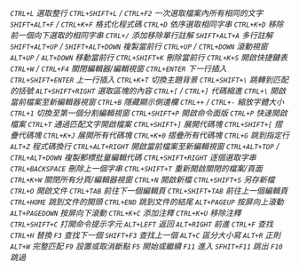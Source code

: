 *`CTRL+L` 選取整行*
*`CTRL+SHIFT+L` / `CTRL+F2` 一次選取檔案內所有相同的文字*
*`SHIFT+ALT+F` / `CTRL+K+F` 格式化程式碼*
*`CTRL+D` 依序選取相同字串*
*`CTRL+K+D` 移除前一個向下選取的相同字串*
*`CTRL+/` 添加移除單行註解*
*`SHIFT+ALT+A` 多行註解*
*`SHIFT+ALT+UP` / `SHIFT+ALT+DOWN` 複製當前行*
*`CTRL+UP` / `CTRL+DOWN` 滾動視窗*
*`ALT+UP` / `ALT+DOWN` 移動當前行*
*`CTRL+SHIFT+K` 刪除當前行*
*`CTRL+K+S` 開啟快捷鍵表*
*`CTRL+W` / `CTRL+F4` 關閉編輯器/編輯視窗*
*`CTRL+ENTER` 下一行插入*
*`CTRL+SHIFT+ENTER` 上一行插入*
*`CTRL+K+T` 切換主題背景*
*`CTRL+SHIFT+\` 跳轉到匹配的括號*
*`ALT+SHIFT+RIGHT` 選取區塊的內容*
*`CTRL+[` / `CTRL+]` 代碼縮進*
*`CTRL+\` 開啟當前檔案至新編輯器視窗*
*`CTRL+B` 隱藏顯示側邊欄*
*`CTRL++` / `CTRL+-` 縮放字體大小*
*`CTRL+1` 切換至第一個分割編輯視窗*
*`CTRL+SHIFT+P` 開啟命令面版*
*`CTRL+P` 快速開啟檔案*
*`CTRL+T` 通過匹配文字開啟檔案*
*`CTRL+SHIFT+]` 展開代碼塊*
*`CTRL+SHIFT+[` 摺疊代碼塊*
*`CTRL+K+J` 展開所有代碼塊*
*`CTRL+K+0` 摺疊所有代碼塊*
*`CTRL+G` 跳到指定行*
*`ALT+Z` 程式碼換行*
*`CTRL+ALT+RIGHT` 開啟當前檔案至新編輯視窗*
*`CTRL+ALT+TOP` / `CTRL+ALT+DOWN` 複製郵標批量編輯代碼*
*`CTRL+SHIFT+RIGHT` 逐個選取字串*
*`CTRL+BACKSPACE` 刪除上一個字串*
*`CTRL+SHIFT+T` 重新開啟關閉的檔案/頁面*
*`CTRL+K+W` 關閉所有分頁/編輯器視窗*
*`CTRL+N` 開啟新檔*
*`CTRL+SHIFT+S` 另存新檔*
*`CTRL+O` 開啟文件*
*`CTRL+TAB` 前往下一個編輯頁*
*`CTRL+SHIFT+TAB` 前往上一個編輯頁*
*`CTRL+HOME` 跳到文件的開頭*
*`CTRL+END` 跳到文件的結尾*
*`ALT+PAGEUP` 按屏向上滾動*
*`ALT+PAGEDOWN` 按屏向下滾動*
*`CTRL+K+C` 添加注釋*
*`CTRL+K+U` 移除注釋*
*`CTRL+SHIFT+C` 打開命令提示字元*
*`ALT+LEFT` 返回*
*`ALT+RIGHT` 前進*
*`CTRL+F` 查找*
*`CTRL+H` 替換*
*`F3` 查找下一個*
*`SHIFT+F3` 查找上一個*
*`ALT+C` 區分大小寫*
*`ALT+R` 正則*
*`ALT+W` 完整匹配*
*`F9` 設置或取消斷點*
*`F5` 開始或繼續*
*`F11` 進入*
*`SFHIT+F11` 跳出*
*`F10` 跳過*